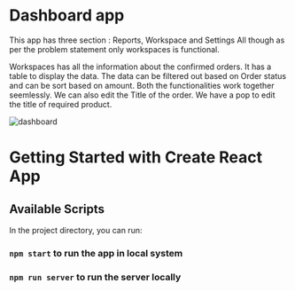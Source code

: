 # Dashboard app

This app has three section : Reports, Workspace and Settings
All though as per the problem statement only workspaces is functional.

Workspaces has all the information about the confirmed orders.
It has a table to display the data.
The data can be filtered out based on Order status and can be sort based on amount. Both the functionalities work together seemlessly.
We can also edit the Title of the order. We have a pop to edit the title of required product.


![dashboard](https://github.com/madhurn29/Zagnow_assignment/assets/112754729/532c97f2-fc3e-4703-a717-bcffcf525326)


# Getting Started with Create React App
## Available Scripts

In the project directory, you can run:

### `npm start` to run the app in local system

### `npm run server` to run the server locally
